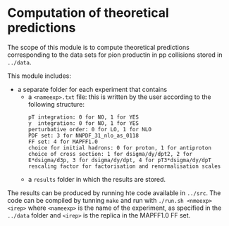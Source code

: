 # Computation of theoretical predictions

The scope of this module is to compute theoretical predictions corresponding to the data sets for pion productin in pp collisions stored in `../data`.

This module includes:
- a separate folder for each experiment that contains
  - a `<nameexp>.txt` file: this is written by the user according to the following structure:
    ```
    pT integration: 0 for NO, 1 for YES
    y  integration: 0 for NO, 1 for YES
    perturbative order: 0 for LO, 1 for NLO
    PDF set: 3 for NNPDF_31_nlo_as_0118
    FF set: 4 for MAPFF1.0
    choice for initial hadrons: 0 for proton, 1 for antiproton
    choice of cross section: 1 for dsigma/dy/dpt2, 2 for E*dsigma/d3p, 3 for dsigma/dy/dpt, 4 for pT3*dsigma/dy/dpT
    rescaling factor for factorisation and renormalisation scales
    ```
  - a `results` folder in which the results are stored.

The results can be produced by running hte code available in `../src`. The code can be compiled by tunning `make` and run with `./run.sh <nmeexp> <irep>` where `<nameexp>` is the name of the experiment, as specified in the `../data` folder and `<irep>` is the replica in the MAPFF1.0 FF set.